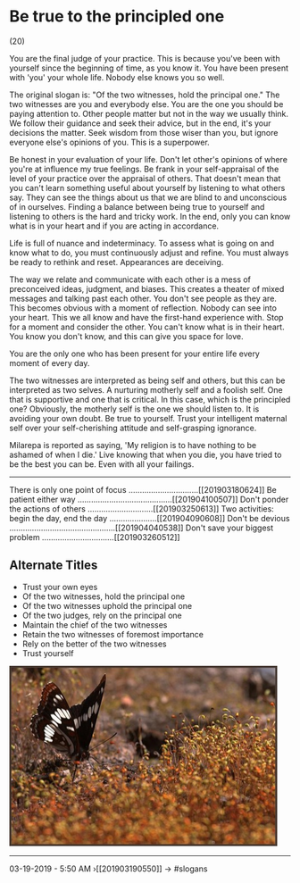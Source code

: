 # Be true to the principled one
(20)

You are the final judge of your practice. This is because you've been with yourself since the beginning of time, as you know it. You have been present with 'you' your whole life. Nobody else knows you so well. 

The original slogan is: "Of the two witnesses, hold the principal one." The two witnesses are you and everybody else. You are the one you should be paying attention to. Other people matter but not in the way we usually think. We follow their guidance and seek their advice, but in the end, it's your decisions the matter. Seek wisdom from those wiser than you, but ignore everyone else's opinions of you. This is a superpower.

Be honest in your evaluation of your life. Don't let other's opinions of where you're at influence my true feelings. Be frank in your self-appraisal of the level of your practice over the appraisal of others. That doesn't mean that you can't learn something useful about yourself by listening to what others say. They can see the things about us that we are blind to and unconscious of in ourselves. Finding a balance between being true to yourself and listening to others is the hard and tricky work. In the end, only you can know what is in your heart and if you are acting in accordance.

Life is full of nuance and indeterminacy. To assess what is going on and know what to do, you must continuously adjust and refine. You must always be ready to rethink and reset. Appearances are deceiving.

The way we relate and communicate with each other is a mess of preconceived ideas, judgment, and biases. This creates a theater of mixed messages and talking past each other. You don't see people as they are. This becomes obvious with a moment of reflection. Nobody can see into your heart. This we all know and have the first-hand experience with. Stop for a moment and consider the other. You can't know what is in their heart. You know you don't know, and this can give you space for love. 

You are the only one who has been present for your entire life every moment of every day.

The two witnesses are interpreted as being self and others, but this can be interpreted as two selves. A nurturing motherly self and a foolish self. One that is supportive and one that is critical. In this case, which is the principled one? Obviously, the motherly self is the one we should listen to. It is avoiding your own doubt. Be true to yourself. Trust your intelligent maternal self over your self-cherishing attitude and self-grasping ignorance. 

Milarepa is reported as saying, 'My religion is to have nothing to be ashamed of when I die.' Live knowing that when you die, you have tried to be the best you can be. Even with all your failings. 

----------------------------------------------------------------

There is only one point of focus ...............................[[201903180624]]
Be patient either way ..........................................[[201904100507]]
Don't ponder the actions of others .............................[[201903250613]]
Two activities: begin the day, end the day .....................[[201904090608]]
Don't be devious ...............................................[[201904040538]]
Don't save your biggest problem ................................[[201903260512]]

## Alternate Titles
- Trust your own eyes
- Of the two witnesses, hold the principal one
- Of the two witnesses uphold the principal one
- Of the two judges, rely on the principal one 
- Maintain the chief of the two witnesses
- Retain the two witnesses of foremost importance
- Rely on the better of the two witnesses
- Trust yourself

![](media/625_butterfly-1127.jpg)


----------------------------------------------------------------
03-19-2019 - 5:50 AM
›[[201903190550]]
→ #slogans


<div style="page-break-after: always;"></div>

